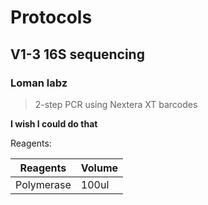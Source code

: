 # Protocols

## V1-3 16S sequencing

### Loman labz

> 2-step PCR using Nextera XT barcodes

**I wish I could do that**

Reagents:

Reagents   | Volume
---------- | ------
Polymerase | 100ul
